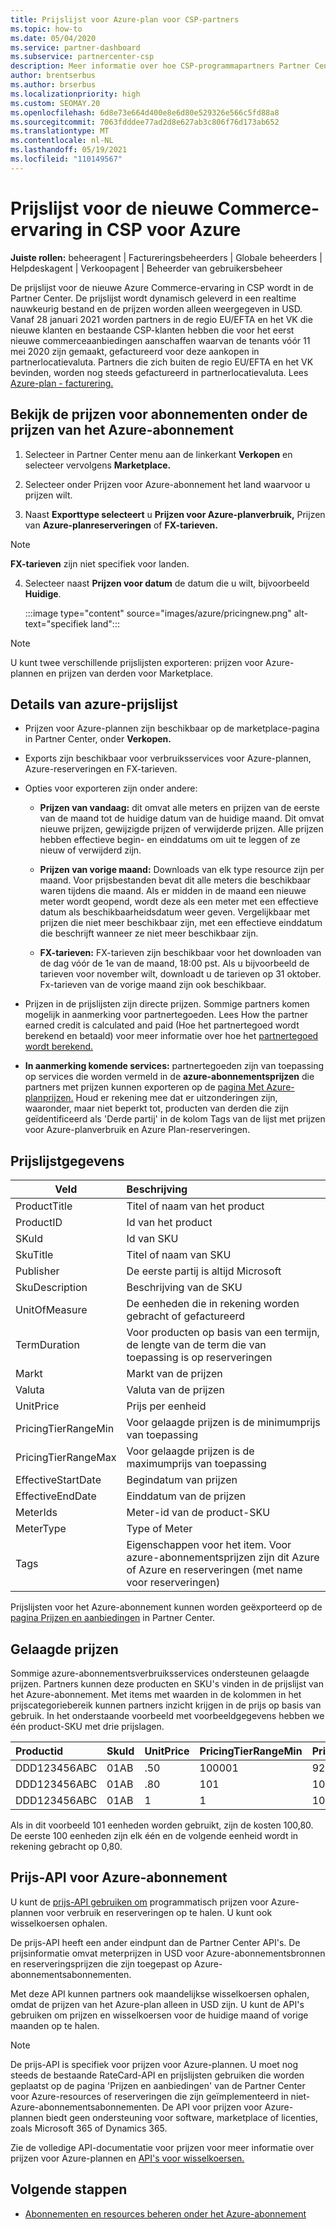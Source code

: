 ```yaml
---
title: Prijslijst voor Azure-plan voor CSP-partners
ms.topic: how-to
ms.date: 05/04/2020
ms.service: partner-dashboard
ms.subservice: partnercenter-csp
description: Meer informatie over hoe CSP-programmapartners Partner Center de prijslijst voor abonnementen onder het Azure-plan te bekijken.
author: brentserbus
ms.author: brserbus
ms.localizationpriority: high
ms.custom: SEOMAY.20
ms.openlocfilehash: 6d8e73e664d400e8e6d80e529326e566c5fd88a8
ms.sourcegitcommit: 7063fdddee77ad2d8e627ab3c806f76d173ab652
ms.translationtype: MT
ms.contentlocale: nl-NL
ms.lasthandoff: 05/19/2021
ms.locfileid: "110149567"
---
```

# <a name="price-list-for-the-new-commerce-experience-in-csp-for-azure"></a>Prijslijst voor de nieuwe Commerce-ervaring in CSP voor Azure

**Juiste rollen:** beheeragent | Factureringsbeheerders | Globale beheerders | Helpdeskagent | Verkoopagent | Beheerder van gebruikersbeheer

De prijslijst voor de nieuwe Azure Commerce-ervaring in CSP wordt in de Partner Center. De prijslijst wordt dynamisch geleverd in een realtime nauwkeurig bestand en de prijzen worden alleen weergegeven in USD. Vanaf 28 januari 2021 worden partners in de regio EU/EFTA en het VK die nieuwe klanten en bestaande CSP-klanten hebben die voor het eerst nieuwe commerceaanbiedingen aanschaffen waarvan de tenants vóór 11 mei 2020 zijn gemaakt, gefactureerd voor deze aankopen in partnerlocatievaluta.  Partners die zich buiten de regio EU/EFTA en het VK bevinden, worden nog steeds gefactureerd in partnerlocatievaluta. Lees [Azure-plan - facturering.](azure-plan-billing.md)

## <a name="see-pricing-for-subscriptions-under-the-azure-plan-pricing"></a>Bekijk de prijzen voor abonnementen onder de prijzen van het Azure-abonnement

1. Selecteer in Partner Center menu aan de linkerkant **Verkopen** en selecteer vervolgens **Marketplace.**

2. Selecteer onder Prijzen voor Azure-abonnement het land waarvoor u prijzen wilt.

3. Naast **Exporttype selecteert** u **Prijzen voor Azure-planverbruik,** Prijzen van **Azure-planreserveringen** of **FX-tarieven.** 

>[!NOTE] 
>**FX-tarieven** zijn niet specifiek voor landen.

4. Selecteer naast **Prijzen voor datum** de datum die u wilt, bijvoorbeeld **Huidige**.

   :::image type="content" source="images/azure/pricingnew.png" alt-text="specifiek land":::

>[!NOTE] 
>U kunt twee verschillende prijslijsten exporteren: prijzen voor Azure-plannen en prijzen van derden voor Marketplace.

## <a name="azure-price-list-specifics"></a>Details van azure-prijslijst

- Prijzen voor Azure-plannen zijn beschikbaar op de marketplace-pagina in Partner Center, onder **Verkopen.**

- Exports zijn beschikbaar voor verbruiksservices voor Azure-plannen, Azure-reserveringen en FX-tarieven.

- Opties voor exporteren zijn onder andere:

  - **Prijzen van vandaag:** dit omvat alle meters en prijzen van de eerste van de maand tot de huidige datum van de huidige maand. Dit omvat nieuwe prijzen, gewijzigde prijzen of verwijderde prijzen. Alle prijzen hebben effectieve begin- en einddatums om uit te leggen of ze nieuw of verwijderd zijn.

  - **Prijzen van vorige maand:** Downloads van elk type resource zijn per maand. Voor prijsbestanden bevat dit alle meters die beschikbaar waren tijdens die maand. Als er midden in de maand een nieuwe meter wordt geopend, wordt deze als een meter met een effectieve datum als beschikbaarheidsdatum weer geven. Vergelijkbaar met prijzen die niet meer beschikbaar zijn, met een effectieve einddatum die beschrijft wanneer ze niet meer beschikbaar zijn.

  - **FX-tarieven:** FX-tarieven zijn beschikbaar voor het downloaden van de dag vóór de 1e van de maand, 18:00 pst. Als u bijvoorbeeld de tarieven voor november wilt, downloadt u de tarieven op 31 oktober. Fx-tarieven van de vorige maand zijn ook beschikbaar.

- Prijzen in de prijslijsten zijn directe prijzen. Sommige partners komen mogelijk in aanmerking voor partnertegoeden. Lees How the partner earned credit is calculated and paid (Hoe het partnertegoed wordt berekend en betaald) voor meer informatie over hoe het [partnertegoed wordt berekend.](partner-earned-credit-explanation.md)

- **In aanmerking komende services:** partnertegoeden zijn van toepassing op services die worden vermeld in de **azure-abonnementsprijzen** die partners met prijzen kunnen exporteren op de [pagina Met Azure-planprijzen.](https://partner.microsoft.com/commerce/sales) Houd er rekening mee dat er uitzonderingen zijn, waaronder, maar niet beperkt tot, producten van derden die zijn geïdentificeerd als 'Derde partij' in de kolom Tags van de lijst met prijzen voor Azure-planverbruik en Azure Plan-reserveringen.

## <a name="price-list-data"></a>Prijslijstgegevens

|**Veld**   |**Beschrijving**   |
|--------------------------|:---------------------------|
|ProductTitle  |Titel of naam van het product|
|ProductID   |Id van het product|
|SKuId|Id van SKU|
|SkuTitle|Titel of naam van SKU|
|Publisher|De eerste partij is altijd Microsoft|
|SkuDescription|Beschrijving van de SKU|
|UnitOfMeasure|De eenheden die in rekening worden gebracht of gefactureerd|
|TermDuration|Voor producten op basis van een termijn, de lengte van de term die van toepassing is op reserveringen|
|Markt|Markt van de prijzen|
|Valuta|Valuta van de prijzen|
|UnitPrice|Prijs per eenheid|
|PricingTierRangeMin|Voor gelaagde prijzen is de minimumprijs van toepassing|
|PricingTierRangeMax|Voor gelaagde prijzen is de maximumprijs van toepassing|
|EffectiveStartDate|Begindatum van prijzen|
|EffectiveEndDate|Einddatum van de prijzen|
|MeterIds|Meter-id van de product-SKU|
|MeterType|Type of Meter|
|Tags|Eigenschappen voor het item. Voor azure-abonnementsprijzen zijn dit Azure of Azure en reserveringen (met name voor reserveringen)|

Prijslijsten voor het Azure-abonnement kunnen worden geëxporteerd op de [pagina Prijzen en aanbiedingen](https://partner.microsoft.com/dashboard/sell/pricingandoffers) in Partner Center.

## <a name="tiered-pricing"></a>Gelaagde prijzen

Sommige azure-abonnementsverbruiksservices ondersteunen gelaagde prijzen. Partners kunnen deze producten en SKU's vinden in de prijslijst van het Azure-abonnement. Met items met waarden in de kolommen in het prijscategoriebereik kunnen partners inzicht krijgen in de prijs op basis van gebruik. In het onderstaande voorbeeld met voorbeeldgegevens hebben we één product-SKU met drie prijslagen.

|**Productid**   |**SkuId**   |**UnitPrice**   |**PricingTierRangeMin**   |**PricingTierRangeMax**   |
|:---------------|:-----------|:---------------|:-------------------------|:-------------------------|
|DDD123456ABC|01AB|.50|100001|9223372036854780000|
|DDD123456ABC|01AB|.80|101|100000|
|DDD123456ABC|01AB|1|1|100|

Als in dit voorbeeld 101 eenheden worden gebruikt, zijn de kosten 100,80. De eerste 100 eenheden zijn elk één en de volgende eenheid wordt in rekening gebracht op 0,80.

## <a name="pricing-api-for-azure-plan"></a>Prijs-API voor Azure-abonnement

U kunt de [prijs-API gebruiken om](/partner/develop/pricing) programmatisch prijzen voor Azure-plannen voor verbruik en reserveringen op te halen. U kunt ook wisselkoersen ophalen.

De prijs-API heeft een ander eindpunt dan de Partner Center API's. De prijsinformatie omvat meterprijzen in USD voor Azure-abonnementsbronnen en reserveringsprijzen die zijn toegepast op Azure-abonnementsabonnementen.

Met deze API kunnen partners ook maandelijkse wisselkoersen ophalen, omdat de prijzen van het Azure-plan alleen in USD zijn. U kunt de API's gebruiken om prijzen en wisselkoersen voor de huidige maand of vorige maanden op te halen.

>[!NOTE]
> De prijs-API is specifiek voor prijzen voor Azure-plannen. U moet nog steeds de bestaande RateCard-API en prijslijsten gebruiken die worden geplaatst op de pagina 'Prijzen en aanbiedingen' van de Partner Center voor Azure-resources of reserveringen die zijn geïmplementeerd in niet-Azure-abonnementsabonnementen. De API voor prijzen voor Azure-plannen biedt geen ondersteuning voor software, marketplace of licenties, zoals Microsoft 365 of Dynamics 365.

Zie de volledige API-documentatie voor prijzen voor meer informatie over prijzen voor Azure-plannen en [API's voor wisselkoersen.](/partner/develop/pricing)

## <a name="next-steps"></a>Volgende stappen

- [Abonnementen en resources beheren onder het Azure-abonnement](azure-plan-manage.md)
